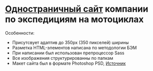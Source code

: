 # [Одностраничный сайт](https://entinevely734.github.io/Motorcycle-Expedition-Company/) компании по экспедициям на мотоциклах
Особенности:
- Присутсвует адаптив до 350px (350 пикселей) ширины
- Разметка HTML-элементов написана по методологии БЭМ
- При написании был использован препроцессор Sass
- Все изображения структурированны по папкам
- Макет сайта был в формате Photoshop PSD, [Источник](https://psdfreebies.com/psd/motorcycle-expedition-company-website-psd/)
